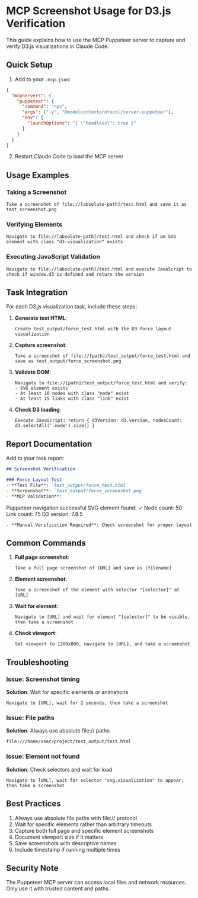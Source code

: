 # MCP Screenshot Usage for D3.js Verification

This guide explains how to use the MCP Puppeteer server to capture and verify D3.js visualizations in Claude Code.

## Quick Setup

1. Add to your `.mcp.json`:
```json
{
  "mcpServers": {
    "puppeteer": {
      "command": "npx",
      "args": ["-y", "@modelcontextprotocol/server-puppeteer"],
      "env": {
        "launchOptions": "{ \"headless\": true }"
      }
    }
  }
}
```

2. Restart Claude Code to load the MCP server

## Usage Examples

### Taking a Screenshot
```
Take a screenshot of file://[absolute-path]/test.html and save it as test_screenshot.png
```

### Verifying Elements
```
Navigate to file://[absolute-path]/test.html and check if an SVG element with class "d3-visualization" exists
```

### Executing JavaScript Validation
```
Navigate to file://[absolute-path]/test.html and execute JavaScript to check if window.d3 is defined and return the version
```

## Task Integration

For each D3.js visualization task, include these steps:

1. **Generate test HTML**:
   ```
   Create test_output/force_test.html with the D3 force layout visualization
   ```

2. **Capture screenshot**:
   ```
   Take a screenshot of file://[path]/test_output/force_test.html and save as test_output/force_screenshot.png
   ```

3. **Validate DOM**:
   ```
   Navigate to file://[path]/test_output/force_test.html and verify:
   - SVG element exists
   - At least 10 nodes with class "node" exist
   - At least 15 links with class "link" exist
   ```

4. **Check D3 loading**:
   ```
   Execute JavaScript: return { d3Version: d3.version, nodesCount: d3.selectAll('.node').size() }
   ```

## Report Documentation

Add to your task report:

```markdown
## Screenshot Verification

### Force Layout Test
- **Test File**: `test_output/force_test.html`
- **Screenshot**: `test_output/force_screenshot.png`
- **MCP Validation**:
  ```
  Puppeteer navigation successful
  SVG element found: ✓
  Node count: 50
  Link count: 75
  D3 version: 7.8.5
  ```
- **Manual Verification Required**: Check screenshot for proper layout
```

## Common Commands

1. **Full page screenshot**:
   ```
   Take a full page screenshot of [URL] and save as [filename]
   ```

2. **Element screenshot**:
   ```
   Take a screenshot of the element with selector "[selector]" at [URL]
   ```

3. **Wait for element**:
   ```
   Navigate to [URL] and wait for element "[selector]" to be visible, then take a screenshot
   ```

4. **Check viewport**:
   ```
   Set viewport to 1200x800, navigate to [URL], and take a screenshot
   ```

## Troubleshooting

### Issue: Screenshot timing
**Solution**: Wait for specific elements or animations
```
Navigate to [URL], wait for 2 seconds, then take a screenshot
```

### Issue: File paths
**Solution**: Always use absolute file:// paths
```
file:///home/user/project/test_output/test.html
```

### Issue: Element not found
**Solution**: Check selectors and wait for load
```
Navigate to [URL], wait for selector "svg.visualization" to appear, then take a screenshot
```

## Best Practices

1. Always use absolute file paths with file:// protocol
2. Wait for specific elements rather than arbitrary timeouts
3. Capture both full page and specific element screenshots
4. Document viewport size if it matters
5. Save screenshots with descriptive names
6. Include timestamp if running multiple times

## Security Note

The Puppeteer MCP server can access local files and network resources. Only use it with trusted content and paths.